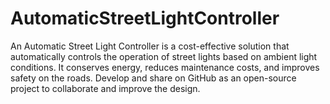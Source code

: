 # AutomaticStreetLightController
An Automatic Street Light Controller is a cost-effective solution that automatically controls the operation of street lights based on ambient light conditions. It conserves energy, reduces maintenance costs, and improves safety on the roads. Develop and share on GitHub as an open-source project to collaborate and improve the design.
